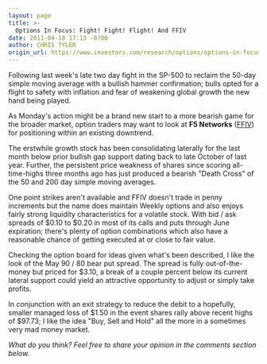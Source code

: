 ```yaml
---
layout: page
title: >-
  Options In Focus: Fight! Fight! Flight! And FFIV
date: 2011-04-18 17:13 -0700
author: CHRIS TYLER
origin_url: https://www.investors.com/research/options/options-in-focus-fight-fight-flight-and-ffiv/
---
```






Following last week's late two day fight in the SP-500 to reclaim the 50-day simple moving average with a bullish hammer confirmation; bulls opted for a flight to safety with inflation and fear of weakening global growth the new hand being played.

  

As Monday's action might be a brand new start to a more bearish game for the broader market, option traders may want to look at **F5 Networks** ([FFIV](https://research.investors.com/quote.aspx?symbol=FFIV)) for positioning within an existing downtrend.

  

The erstwhile growth stock has been consolidating laterally for the last month below prior bullish gap support dating back to late October of last year. Further, the persistent price weakness of shares since scoring all-time-highs three months ago has just produced a bearish "Death Cross" of the 50 and 200 day simple moving averages.

  

One point strikes aren't available and FFIV doesn't trade in penny increments but the name does maintain Weekly options and also enjoys fairly strong liquidity characteristics for a volatile stock. With bid / ask spreads of $0.10 to $0.20 in most of its calls and puts through June expiration; there's plenty of option combinations which also have a reasonable chance of getting executed at or close to fair value.

  

Checking the option board for ideas given what's been described, I like the look of the May 90 / 80 bear put spread. The spread is fully out-of-the-money but priced for $3.10, a break of a couple percent below its current lateral support could yield an attractive opportunity to adjust or simply take profits.

  

In conjunction with an exit strategy to reduce the debit to a hopefully, smaller managed loss of $1.50 in the event shares rally above recent highs of $97.73; I like the idea "Buy, Sell and Hold" all the more in a sometimes very mad money market.

  

*What do you think? Feel free to share your opinion in the comments section below.*




